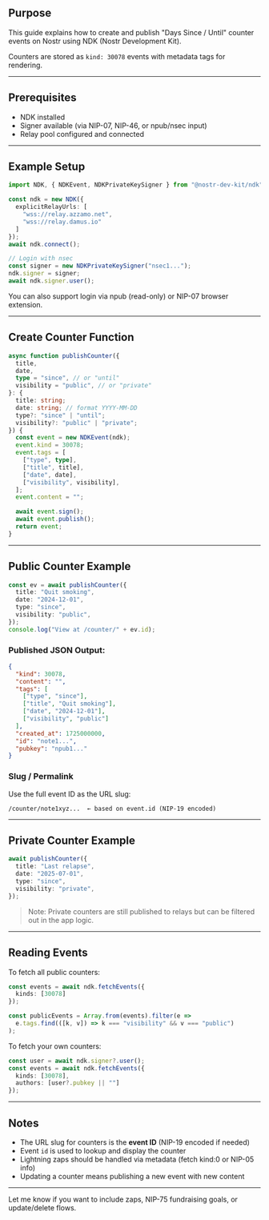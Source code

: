 
## Purpose

This guide explains how to create and publish "Days Since / Until" counter events on Nostr using NDK (Nostr Development Kit).

Counters are stored as `kind: 30078` events with metadata tags for rendering.

---

## Prerequisites

* NDK installed
* Signer available (via NIP-07, NIP-46, or npub/nsec input)
* Relay pool configured and connected

---

## Example Setup

```ts
import NDK, { NDKEvent, NDKPrivateKeySigner } from "@nostr-dev-kit/ndk";

const ndk = new NDK({
  explicitRelayUrls: [
    "wss://relay.azzamo.net",
    "wss://relay.damus.io"
  ]
});
await ndk.connect();

// Login with nsec
const signer = new NDKPrivateKeySigner("nsec1...");
ndk.signer = signer;
await ndk.signer.user();
```

You can also support login via npub (read-only) or NIP-07 browser extension.

---

## Create Counter Function

```ts
async function publishCounter({
  title,
  date,
  type = "since", // or "until"
  visibility = "public", // or "private"
}: {
  title: string;
  date: string; // format YYYY-MM-DD
  type?: "since" | "until";
  visibility?: "public" | "private";
}) {
  const event = new NDKEvent(ndk);
  event.kind = 30078;
  event.tags = [
    ["type", type],
    ["title", title],
    ["date", date],
    ["visibility", visibility],
  ];
  event.content = "";

  await event.sign();
  await event.publish();
  return event;
}
```

---

## Public Counter Example

```ts
const ev = await publishCounter({
  title: "Quit smoking",
  date: "2024-12-01",
  type: "since",
  visibility: "public",
});
console.log("View at /counter/" + ev.id);
```

### Published JSON Output:

```json
{
  "kind": 30078,
  "content": "",
  "tags": [
    ["type", "since"],
    ["title", "Quit smoking"],
    ["date", "2024-12-01"],
    ["visibility", "public"]
  ],
  "created_at": 1725000000,
  "id": "note1...",
  "pubkey": "npub1..."
}
```

### Slug / Permalink

Use the full event ID as the URL slug:

```
/counter/note1xyz...  ← based on event.id (NIP-19 encoded)
```

---

## Private Counter Example

```ts
await publishCounter({
  title: "Last relapse",
  date: "2025-07-01",
  type: "since",
  visibility: "private",
});
```

> Note: Private counters are still published to relays but can be filtered out in the app logic.

---

## Reading Events

To fetch all public counters:

```ts
const events = await ndk.fetchEvents({
  kinds: [30078]
});

const publicEvents = Array.from(events).filter(e =>
  e.tags.find(([k, v]) => k === "visibility" && v === "public")
);
```

To fetch your own counters:

```ts
const user = await ndk.signer?.user();
const events = await ndk.fetchEvents({
  kinds: [30078],
  authors: [user?.pubkey || ""]
});
```

---

## Notes

* The URL slug for counters is the **event ID** (NIP-19 encoded if needed)
* Event `id` is used to lookup and display the counter
* Lightning zaps should be handled via metadata (fetch kind:0 or NIP-05 info)
* Updating a counter means publishing a new event with new content

---

Let me know if you want to include zaps, NIP-75 fundraising goals, or update/delete flows.
